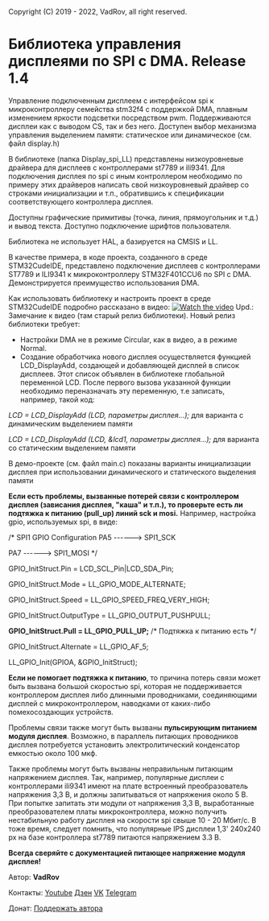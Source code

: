 Copyright (C) 2019 - 2022, VadRov, all right reserved.
 
# Библиотека управления дисплеями по SPI с DMA. Release 1.4
 
Управление подключенным дисплеем с интерфейсом spi к микроконтроллеру семейства stm32f4 с поддержкой DMA, плавным изменением яркости подсветки
посредством pwm. Поддерживаются дисплеи как с выводом CS, так и без него. Доступен выбор механизма управления выделением памяти: статическое или динамическое (см. файл display.h)
 
В библиотеке (папка Display_spi_LL) представлены низкоуровневые драйвера для дисплеев с контроллерами
st7789 и ili9341. Для подключения дисплея по spi c иным контроллером необходимо по примеру этих драйверов написать
свой низкоуровневый драйвер со строками инициализации и т.п., обратившись к спецификации соответствующего
контроллера дисплея.
 
Доступны графические примитивы (точка, линия, прямоугольник и т.д.) и вывод текста. Доступно подключение шрифтов пользователя.
 
Библиотека не использует HAL, а базируется на CMSIS и LL.
 
В качестве примера, в коде проекта, созданного в среде STM32CudeIDE, представлено подключение дисплеев с контроллерами 
ST7789 и ILI9341 к микроконтроллеру STM32F401CCU6 по SPI с DMA. Демонстрируется преимущество использования DMA.
 
Как использовать библиотеку и настроить проект в среде STM32CudeIDE подробно рассказано в видео:
[![Watch the video](https://img.youtube.com/vi/8tIJ16riJqo/maxresdefault.jpg)](https://youtu.be/8tIJ16riJqo)
Upd.: Замечание к видео (там старый релиз библиотеки). Новый релиз библиотеки требует:
- Настройки DMA не в режиме Circular, как в видео, а в режиме Normal.
- Создание обработчика нового дисплея осуществляется функцией LCD_DisplayAdd, создающей и добавляющей дисплей в список дисплеев. 
Этот список объявлен в библиотеке глобальной переменной LCD. После первого вызова указанной функции необходимо переназначать эту переменную, т.е
записать, например, такой код:
 
*LCD = LCD_DisplayAdd (LCD, параметры дисплея...);* для варианта с динамическим выделением памяти
 
*LCD = LCD_DisplayAdd (LCD, &lcd1, параметры дисплея...);* для варианта со статическим выделением памяти
 
В демо-проекте (см. файл main.c) показаны варианты инициализации дисплея при использовании динамического и статического выделения памяти

**Если есть проблемы, вызванные потерей связи с контроллером дисплея (зависания дисплея, "каша" и т.п.), то проверьте есть ли подтяжка к питанию (pull_up) линий sck и mosi.** Например, настройка gpio, используемых spi, в виде:

  /* SPI1 GPIO Configuration
  PA5   ------> SPI1_SCK
  
  PA7   ------> SPI1_MOSI */
  
  GPIO_InitStruct.Pin = LCD_SCL_Pin|LCD_SDA_Pin;
  
  GPIO_InitStruct.Mode = LL_GPIO_MODE_ALTERNATE;
  
  GPIO_InitStruct.Speed = LL_GPIO_SPEED_FREQ_VERY_HIGH;
  
  GPIO_InitStruct.OutputType = LL_GPIO_OUTPUT_PUSHPULL;
  
  **GPIO_InitStruct.Pull = LL_GPIO_PULL_UP;**   /* Подтяжка к питанию есть */
  
  GPIO_InitStruct.Alternate = LL_GPIO_AF_5;
  
  LL_GPIO_Init(GPIOA, &GPIO_InitStruct);
  
**Если не помогает подтяжка к питанию**, то причина потерь связи может быть вызвана большой скоростью spi, которая не поддерживается контроллером дисплея либо длинными проводниками, соединяющими дисплей с микроконтроллером, наводками от каких-либо помехосоздающих устройств. 

Проблемы связи также могут быть вызваны **пульсирующим питанием модуля дисплея**. Возможно, в параллель питающих проводников дисплея потребуется установить электролитический конденсатор емкостью около 100 мкф. 

Также проблемы могут быть вызваны неправильным питающим напряжением дисплея. Так, например, популярные дисплеи с контроллерами ili9341 имеют на плате встроенный преобразователь напряжения 3,3 В, и должны запитываться от напряжения около 5 В. При попытке запитать эти модули от напряжения 3,3 В, выработанные преобразователем платы микроконтроллера, можно получить нестабильную работу дисплея на скорости spi свыше 10 - 20 Мбит/с. В тоже время, следует помнить, что популярные IPS дисплеи 1,3' 240х240 px на базе контроллера st7789 питаются напряжением 3.3 В. 

**Всегда сверяйте с документацией питающее напряжение модуля дисплея!**

Автор: **VadRov**

Контакты: [Youtube](https://www.youtube.com/@VadRov) [Дзен](https://dzen.ru/vadrov) [VK](https://vk.com/vadrov) [Telegram](https://t.me/vadrov_channel)

Донат: [Поддержать автора](https://yoomoney.ru/to/4100117522443917)
